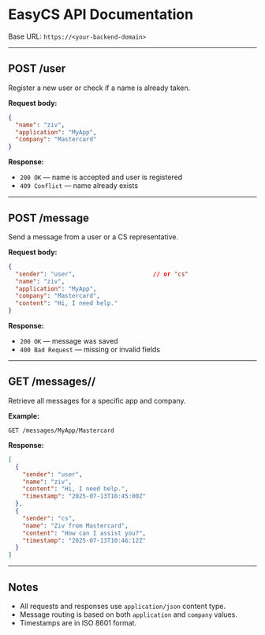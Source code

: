 # EasyCS API Documentation

Base URL: `https://<your-backend-domain>`

---

## POST /user

Register a new user or check if a name is already taken.

**Request body:**
```json
{
  "name": "ziv",
  "application": "MyApp",
  "company": "Mastercard"
}
```

**Response:**
- `200 OK` — name is accepted and user is registered
- `409 Conflict` — name already exists

---

## POST /message

Send a message from a user or a CS representative.

**Request body:**
```json
{
  "sender": "user",                      // or "cs"
  "name": "ziv",
  "application": "MyApp",
  "company": "Mastercard",
  "content": "Hi, I need help."
}
```

**Response:**
- `200 OK` — message was saved
- `400 Bad Request` — missing or invalid fields

---

## GET /messages/<application>/<company>

Retrieve all messages for a specific app and company.

**Example:**
```
GET /messages/MyApp/Mastercard
```

**Response:**
```json
[
  {
    "sender": "user",
    "name": "ziv",
    "content": "Hi, I need help.",
    "timestamp": "2025-07-13T10:45:00Z"
  },
  {
    "sender": "cs",
    "name": "Ziv from Mastercard",
    "content": "How can I assist you?",
    "timestamp": "2025-07-13T10:46:12Z"
  }
]
```

---

## Notes

- All requests and responses use `application/json` content type.
- Message routing is based on both `application` and `company` values.
- Timestamps are in ISO 8601 format.
